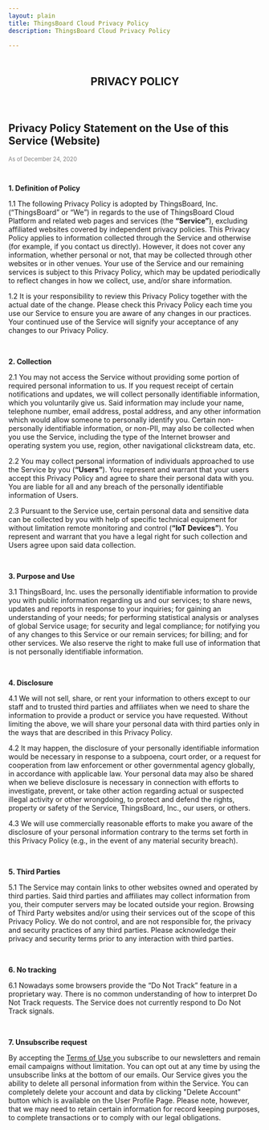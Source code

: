 ```yaml
---
layout: plain
title: ThingsBoard Cloud Privacy Policy
description: ThingsBoard Cloud Privacy Policy

---
```


<br />
<p style="text-align: center; font-size: 1.5em; font-weight: bold;">PRIVACY POLICY</p>

<br>
<h2> Privacy Policy Statement on the Use of this Service (Website)</h2>
<p style="font-size: 0.8em; color: grey">As of December 24, 2020</p> 

<br>

<p> <b>1. Definition of Policy</b> </p> 
<p> 1.1 The following Privacy Policy is adopted by ThingsBoard, Inc. (“ThingsBoard” or “We”) in regards to the use of ThingsBoard Cloud Platform and related web pages and services (the <b>“Service”</b>), excluding affiliated websites covered by independent privacy policies. This Privacy Policy applies to information collected through the Service and otherwise (for example, if you contact us directly). However, it does not cover any information, whether personal or not, that may be collected through other websites or in other venues. Your use of the Service and our remaining services is subject to this Privacy Policy, which may be updated periodically to reflect changes in how we collect, use, and/or share information.</p>

<p> 1.2 It is your responsibility to review this Privacy Policy together with the actual date of the change. Please check this Privacy Policy each time you use our Service to ensure you are aware of any changes in our practices. Your continued use of the Service will signify your acceptance of any changes to our Privacy Policy.</p>

<br>
<p> <b>2. Collection</b> </p> 
<p> 2.1 You may not access the Service without providing some portion of required personal information to us. If you request receipt of certain notifications and updates, we will collect personally identifiable information, which you voluntarily give us. Said information may include your name, telephone number, email address, postal address, and any other information which would allow someone to personally identify you. Certain non-personally identifiable information, or non-PII, may also be collected when you use the Service, including the type of the Internet browser and operating system you use, region, other navigational clickstream data, etc.</p> 

<p> 2.2 You may collect personal information of individuals approached to use the Service by you (<b>“Users”</b>). You represent and warrant that your users accept this Privacy Policy and agree to share their personal data with you. You are liable for all and any breach of the personally identifiable information of Users. </p> 

<p> 2.3 Pursuant to the Service use, certain personal data and sensitive data can be collected by you with help of specific technical equipment for without limitation remote monitoring and control (<b>“IoT Devices”</b>). You represent and warrant that you have a legal right for such collection and Users agree upon said data collection.</p> 

<br>
<p> <b>3. Purpose and Use</b> </p> 
<p> 3.1 ThingsBoard, Inc. uses the personally identifiable information to provide you with public information regarding us and our services; to share news, updates and reports in response to your inquiries; for gaining an understanding of your needs; for performing statistical analysis or analyses of global Service usage; for security and legal compliance; for notifying you of any changes to this Service or our remain services; for billing; and for other services. We also reserve the right to make full use of information that is not personally identifiable information.</p> 

<br>
<p> <b>4. Disclosure</b> </p> 
<p>4.1 We will not sell, share, or rent your information to others except to our staff and to trusted third parties and affiliates when we need to share the information to provide a product or service you have requested. Without limiting the above, we will share your personal data with third parties only in the ways that are described in this Privacy Policy.</p> 

<p>4.2 It may happen, the disclosure of your personally identifiable information would be necessary in response to a subpoena, court order, or a request for cooperation from law enforcement or other governmental agency globally, in accordance with applicable law. Your personal data may also be shared when we believe disclosure is necessary in connection with efforts to investigate, prevent, or take other action regarding actual or suspected illegal activity or other wrongdoing, to protect and defend the rights, property or safety of the Service, ThingsBoard, Inc., our users, or others.</p> 

<p> 4.3 We will use commercially reasonable efforts to make you aware of the disclosure of your personal information contrary to the terms set forth in this Privacy Policy (e.g., in the event of any material security breach).</p> 

<br>
<p> <b>5. Third Parties</b> </p> 
<p>5.1 The Service may contain links to other websites owned and operated by third parties. Said third parties and affiliates may collect information from you, their computer servers may be located outside your region. Browsing of Third Party websites and/or using their services out of the scope of this Privacy Policy. We do not control, and are not responsible for, the privacy and security practices of any third parties. Please acknowledge their privacy and security terms prior to any interaction with third parties. </p> 

<br>
<p> <b>6. No tracking</b> </p> 
<p>6.1 Nowadays some browsers provide the “Do Not Track” feature in a proprietary way. There is no common understanding of how to interpret Do Not Track requests. The Service does not currently respond to Do Not Track signals.</p> 

<br>
<p id="unsubscribe"> <b>7. Unsubscribe request</b> </p> 
<p>By accepting the <a href="/products/paas/terms-of-use/">Terms of Use </a> you subscribe to our newsletters and remain email campaigns without limitation. You can opt out at any time by using the unsubscribe links at the bottom of our emails. Our Service gives you the ability to delete all personal information from within the Service. 
You can completely delete your account and data by clicking "Delete Account" button which is available on the User Profile Page. Please note, however, that we may need to retain certain information for record keeping purposes, to complete transactions or to comply with our legal obligations.</p> 



